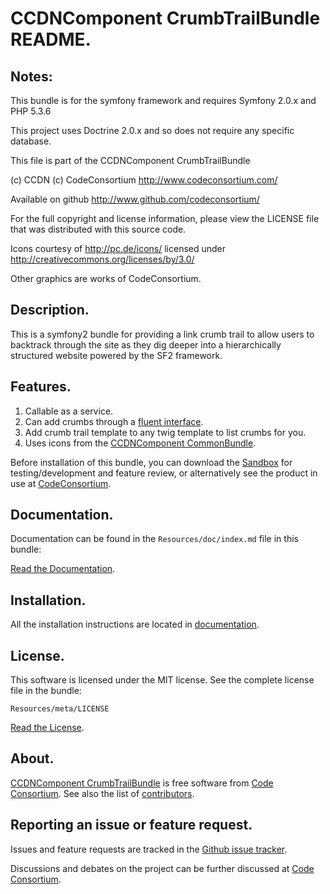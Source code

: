 CCDNComponent CrumbTrailBundle README.
======================================

  
## Notes:  
  
This bundle is for the symfony framework and requires Symfony 2.0.x and PHP 5.3.6
  
This project uses Doctrine 2.0.x and so does not require any specific database.
  

This file is part of the CCDNComponent CrumbTrailBundle

(c) CCDN (c) CodeConsortium <http://www.codeconsortium.com/> 

Available on github <http://www.github.com/codeconsortium/>

For the full copyright and license information, please view the LICENSE
file that was distributed with this source code.

Icons courtesy of http://pc.de/icons/ licensed under http://creativecommons.org/licenses/by/3.0/

Other graphics are works of CodeConsortium.

## Description.

This is a symfony2 bundle for providing a link crumb trail to allow users to backtrack through the site as they dig deeper into a hierarchically structured website powered by the SF2 framework.

## Features.

1. Callable as a service.
2. Can add crumbs through a [fluent interface](http://en.wikipedia.org/wiki/Fluent_interface).
3. Add crumb trail template to any twig template to list crumbs for you.
4. Uses icons from the [CCDNComponent CommonBundle](http://github.com/codeconsortium/CommonBundle).

Before installation of this bundle, you can download the [Sandbox](https://github.com/codeconsortium/CCDNSandBox) for testing/development and feature review, or alternatively see the product in use at [CodeConsortium](http://www.codeconsortium.com).

## Documentation.

Documentation can be found in the `Resources/doc/index.md` file in this bundle:

[Read the Documentation](http://github.com/codeconsortium/CrumbTrailBundle/blob/master/Resources/doc/index.md).

## Installation.

All the installation instructions are located in [documentation](http://github.com/codeconsortium/CrumbTrailBundle/blob/master/Resources/doc/Install.md).

## License.

This software is licensed under the MIT license. See the complete license file in the bundle:

	Resources/meta/LICENSE

[Read the License](http://github.com/codeconsortium/CrumbTrailBundle/blob/master/Resources/meta/LICENSE).

## About.

[CCDNComponent CrumbTrailBundle](http://github.com/codeconsortium/CrumbTrailBundle) is free software from [Code Consortium](http://www.codeconsortium.com). 
See also the list of [contributors](http://github.com/codeconsortium/CrumbTrailBundle/contributors).

## Reporting an issue or feature request.

Issues and feature requests are tracked in the [Github issue tracker](http://github.com/codeconsortium/CrumbTrailBundle/issues).

Discussions and debates on the project can be further discussed at [Code Consortium](http://www.codeconsortium.com).
